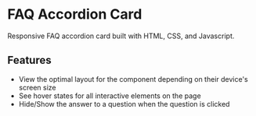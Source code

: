 # FAQ Accordion Card

Responsive FAQ accordion card built with HTML, CSS, and Javascript. 

## Features

* View the optimal layout for the component depending on their device's screen size
* See hover states for all interactive elements on the page
* Hide/Show the answer to a question when the question is clicked
